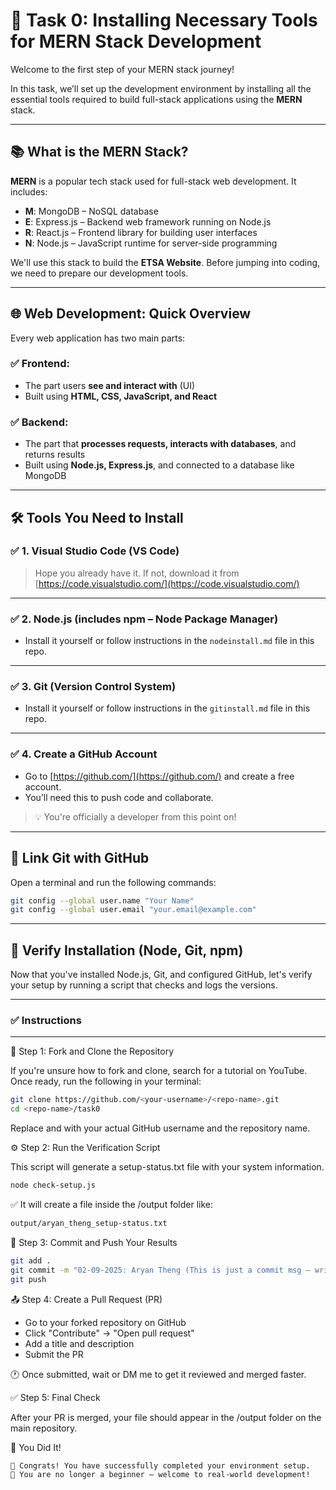 # 🚀 Task 0: Installing Necessary Tools for MERN Stack Development

Welcome to the first step of your MERN stack journey!

In this task, we’ll set up the development environment by installing all the essential tools required to build full-stack applications using the **MERN** stack.

---

## 📚 What is the MERN Stack?

**MERN** is a popular tech stack used for full-stack web development. It includes:

- **M**: MongoDB – NoSQL database
- **E**: Express.js – Backend web framework running on Node.js
- **R**: React.js – Frontend library for building user interfaces
- **N**: Node.js – JavaScript runtime for server-side programming

We'll use this stack to build the **ETSA Website**. Before jumping into coding, we need to prepare our development tools.

---

## 🌐 Web Development: Quick Overview

Every web application has two main parts:

### ✅ Frontend:
- The part users **see and interact with** (UI)
- Built using **HTML, CSS, JavaScript, and React**

### ✅ Backend:
- The part that **processes requests, interacts with databases**, and returns results
- Built using **Node.js, Express.js**, and connected to a database like MongoDB

---

## 🛠 Tools You Need to Install

### ✅ 1. Visual Studio Code (VS Code)
> Hope you already have it. If not, download it from [https://code.visualstudio.com/](https://code.visualstudio.com/)

---

### ✅ 2. Node.js (includes npm – Node Package Manager)
- Install it yourself or follow instructions in the `nodeinstall.md` file in this repo.

---

### ✅ 3. Git (Version Control System)
- Install it yourself or follow instructions in the `gitinstall.md` file in this repo.

---

### ✅ 4. Create a GitHub Account
- Go to [https://github.com/](https://github.com/) and create a free account.
- You’ll need this to push code and collaborate.
> 💡 You're officially a developer from this point on!

---

## 🔗 Link Git with GitHub

Open a terminal and run the following commands:

```bash
git config --global user.name "Your Name"
git config --global user.email "your.email@example.com"
```
---

## 🧪 Verify Installation (Node, Git, npm)

Now that you've installed Node.js, Git, and configured GitHub, let's verify your setup by running a script that checks and logs the versions.

---

### ✅ Instructions

---

📁 Step 1: Fork and Clone the Repository

If you're unsure how to fork and clone, search for a tutorial on YouTube.
Once ready, run the following in your terminal:
```bash
git clone https://github.com/<your-username>/<repo-name>.git
cd <repo-name>/task0
```
Replace <your-username> and <repo-name> with your actual GitHub username and the repository name.

⚙️ Step 2: Run the Verification Script

This script will generate a setup-status.txt file with your system information.
```bash
node check-setup.js
```
✅ It will create a file inside the /output folder like:
```bash
output/aryan_theng_setup-status.txt
```

🔄 Step 3: Commit and Push Your Results
```bash
git add .
git commit -m "02-09-2025: Aryan Theng (This is just a commit msg — write anything you like)"
git push
```

📤 Step 4: Create a Pull Request (PR)

- Go to your forked repository on GitHub
- Click "Contribute" → "Open pull request"
- Add a title and description
- Submit the PR

🕐 Once submitted, wait or DM me to get it reviewed and merged faster.

✅ Step 5: Final Check

After your PR is merged, your file should appear in the /output folder on the main repository.

🎉 You Did It!
```bash
🎉 Congrats! You have successfully completed your environment setup.
🚀 You are no longer a beginner — welcome to real-world development!
```
